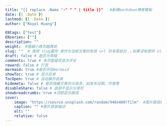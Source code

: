 ```yaml
---
title: "{{ replace .Name "-" " " | title }}"   #新建markdown博客模板
date: {{ .Date }}
lastmod: {{ .Date }}
author: ["Royal Huang"]

ENtags: ["test"]
ENseries: [""]
description: ""
weight:  #值越小首页越靠前
slug: ""  # 使用 slug属性 来作为当前文章的有效 url 的末尾部分 ；如果没有提供 slug 则使用 title 代替。
draft: false # 是否为草稿
comments: true # 本页面是否显示评论
reward: false # 打赏
mermaid: true #是否开启mermaid
showToc: true # 显示目录
TocOpen: true # 自动展开目录
hidemeta: false # 是否隐藏文章的元信息，如发布日期、作者等
disableShare: false # 底部不显示分享栏
showbreadcrumbs: true #顶部显示路径
cover:
    image: "https://source.unsplash.com/random/940x400?film"  #图片路径例如：cn/posts/tech/123/123.png #因为使用中英双站，故图片地址要加cn,英文站也是加cn
    caption: "" #图片底部描述
    alt: ""
    relative: false
---
```





